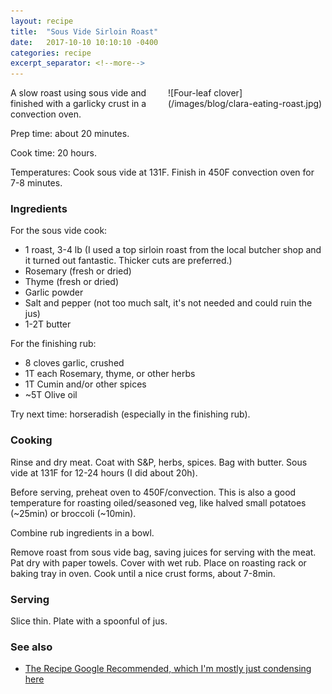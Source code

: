 ```yaml
---
layout: recipe
title:  "Sous Vide Sirloin Roast"
date:   2017-10-10 10:10:10 -0400
categories: recipe
excerpt_separator: <!--more-->
---
```


<div style="float:right; margin: 0 0 4px 4px; width: 50%;" markdown="1">
![Four-leaf clover](/images/blog/clara-eating-roast.jpg)
</div>

A slow roast using sous vide and finished with a garlicky crust in a convection oven.
<!--more-->


Prep time: about 20 minutes.

Cook time: 20 hours.

Temperatures: Cook sous vide at 131F. Finish in 450F convection oven for 7-8 minutes.

### Ingredients

For the sous vide cook:

* 1 roast, 3-4 lb (I used a top sirloin roast from the local butcher shop and it turned out fantastic. Thicker cuts are preferred.)
* Rosemary (fresh or dried)
* Thyme (fresh or dried)
* Garlic powder
* Salt and pepper (not too much salt, it's not needed and could ruin the jus)
* 1-2T butter

For the finishing rub:

* 8 cloves garlic, crushed
* 1T each Rosemary, thyme, or other herbs
* 1T Cumin and/or other spices
* ~5T Olive oil

Try next time: horseradish (especially in the finishing rub).


### Cooking

Rinse and dry meat. Coat with S&P, herbs, spices. Bag with butter. Sous vide at 131F for 12-24 hours (I did about 20h).

Before serving, preheat oven to 450F/convection. This is also a good temperature for roasting oiled/seasoned veg, like halved small potatoes (~25min) or broccoli (~10min).

Combine rub ingredients in a bowl.

Remove roast from sous vide bag, saving juices for serving with the meat. Pat dry with paper towels. Cover with wet rub. Place on roasting rack or baking tray in oven. Cook until a nice crust forms, about 7-8min.

### Serving

Slice thin. Plate with a spoonful of jus.

### See also

* [The Recipe Google Recommended, which I'm mostly just condensing here](http://www.amazingfoodmadeeasy.com/info/modernist-recipes/more/sous-vide-sirloin-roast)